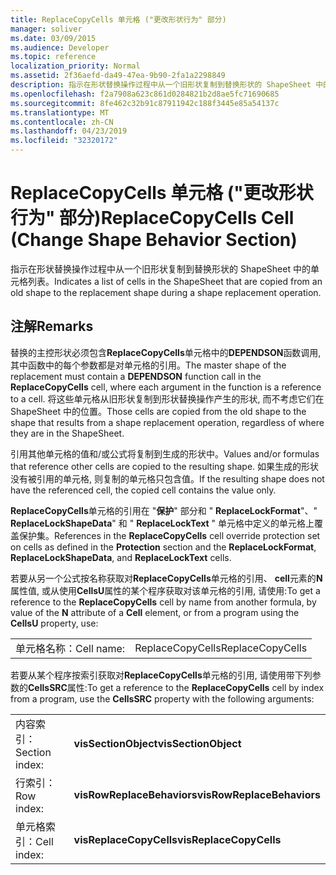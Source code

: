 ```yaml
---
title: ReplaceCopyCells 单元格 ("更改形状行为" 部分)
manager: soliver
ms.date: 03/09/2015
ms.audience: Developer
ms.topic: reference
localization_priority: Normal
ms.assetid: 2f36aefd-da49-47ea-9b90-2fa1a2298849
description: 指示在形状替换操作过程中从一个旧形状复制到替换形状的 ShapeSheet 中的单元格列表。
ms.openlocfilehash: f2a7908a623c861d0284821b2d8ae5fc71690685
ms.sourcegitcommit: 8fe462c32b91c87911942c188f3445e85a54137c
ms.translationtype: MT
ms.contentlocale: zh-CN
ms.lasthandoff: 04/23/2019
ms.locfileid: "32320172"
---
```

# <a name="replacecopycells-cell-change-shape-behavior-section"></a><span data-ttu-id="ba41d-103">ReplaceCopyCells 单元格 ("更改形状行为" 部分)</span><span class="sxs-lookup"><span data-stu-id="ba41d-103">ReplaceCopyCells Cell (Change Shape Behavior Section)</span></span>

<span data-ttu-id="ba41d-104">指示在形状替换操作过程中从一个旧形状复制到替换形状的 ShapeSheet 中的单元格列表。</span><span class="sxs-lookup"><span data-stu-id="ba41d-104">Indicates a list of cells in the ShapeSheet that are copied from an old shape to the replacement shape during a shape replacement operation.</span></span> 
  
## <a name="remarks"></a><span data-ttu-id="ba41d-105">注解</span><span class="sxs-lookup"><span data-stu-id="ba41d-105">Remarks</span></span>

<span data-ttu-id="ba41d-106">替换的主控形状必须包含**ReplaceCopyCells**单元格中的**DEPENDSON**函数调用, 其中函数中的每个参数都是对单元格的引用。</span><span class="sxs-lookup"><span data-stu-id="ba41d-106">The master shape of the replacement must contain a **DEPENDSON** function call in the **ReplaceCopyCells** cell, where each argument in the function is a reference to a cell.</span></span> <span data-ttu-id="ba41d-107">将这些单元格从旧形状复制到形状替换操作产生的形状, 而不考虑它们在 ShapeSheet 中的位置。</span><span class="sxs-lookup"><span data-stu-id="ba41d-107">Those cells are copied from the old shape to the shape that results from a shape replacement operation, regardless of where they are in the ShapeSheet.</span></span> 
  
<span data-ttu-id="ba41d-108">引用其他单元格的值和/或公式将复制到生成的形状中。</span><span class="sxs-lookup"><span data-stu-id="ba41d-108">Values and/or formulas that reference other cells are copied to the resulting shape.</span></span> <span data-ttu-id="ba41d-109">如果生成的形状没有被引用的单元格, 则复制的单元格只包含值。</span><span class="sxs-lookup"><span data-stu-id="ba41d-109">If the resulting shape does not have the referenced cell, the copied cell contains the value only.</span></span> 
  
<span data-ttu-id="ba41d-110">**ReplaceCopyCells**单元格的引用在 "**保护**" 部分和 " **ReplaceLockFormat**"、" **ReplaceLockShapeData**" 和 " **ReplaceLockText** " 单元格中定义的单元格上覆盖保护集。</span><span class="sxs-lookup"><span data-stu-id="ba41d-110">References in the **ReplaceCopyCells** cell override protection set on cells as defined in the **Protection** section and the **ReplaceLockFormat**, **ReplaceLockShapeData**, and **ReplaceLockText** cells.</span></span> 
  
<span data-ttu-id="ba41d-111">若要从另一个公式按名称获取对**ReplaceCopyCells**单元格的引用、 **cell**元素的**N**属性值, 或从使用**CellsU**属性的某个程序获取对该单元格的引用, 请使用:</span><span class="sxs-lookup"><span data-stu-id="ba41d-111">To get a reference to the **ReplaceCopyCells** cell by name from another formula, by value of the **N** attribute of a **Cell** element, or from a program using the **CellsU** property, use:</span></span> 
  
|||
|:-----|:-----|
| <span data-ttu-id="ba41d-112">单元格名称：</span><span class="sxs-lookup"><span data-stu-id="ba41d-112">Cell name:</span></span>  <br/> | <span data-ttu-id="ba41d-113">ReplaceCopyCells</span><span class="sxs-lookup"><span data-stu-id="ba41d-113">ReplaceCopyCells</span></span>  <br/> |
   
<span data-ttu-id="ba41d-114">若要从某个程序按索引获取对**ReplaceCopyCells**单元格的引用, 请使用带下列参数的**CellsSRC**属性:</span><span class="sxs-lookup"><span data-stu-id="ba41d-114">To get a reference to the **ReplaceCopyCells** cell by index from a program, use the **CellsSRC** property with the following arguments:</span></span> 
  
|||
|:-----|:-----|
| <span data-ttu-id="ba41d-115">内容索引：</span><span class="sxs-lookup"><span data-stu-id="ba41d-115">Section index:</span></span>  <br/> |<span data-ttu-id="ba41d-116">**visSectionObject**</span><span class="sxs-lookup"><span data-stu-id="ba41d-116">**visSectionObject**</span></span> <br/> |
| <span data-ttu-id="ba41d-117">行索引：</span><span class="sxs-lookup"><span data-stu-id="ba41d-117">Row index:</span></span>  <br/> |<span data-ttu-id="ba41d-118">**visRowReplaceBehaviors**</span><span class="sxs-lookup"><span data-stu-id="ba41d-118">**visRowReplaceBehaviors**</span></span> <br/> |
| <span data-ttu-id="ba41d-119">单元格索引：</span><span class="sxs-lookup"><span data-stu-id="ba41d-119">Cell index:</span></span>  <br/> |<span data-ttu-id="ba41d-120">**visReplaceCopyCells**</span><span class="sxs-lookup"><span data-stu-id="ba41d-120">**visReplaceCopyCells**</span></span> <br/> |
   

